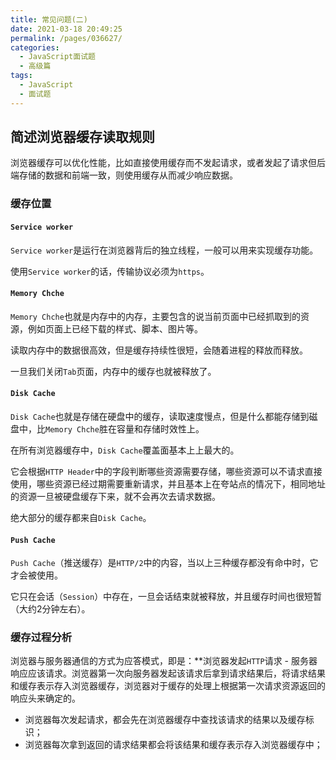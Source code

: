 ```yaml
---
title: 常见问题(二)
date: 2021-03-18 20:49:25
permalink: /pages/036627/
categories:
  - JavaScript面试题
  - 高级篇
tags:
  - JavaScript
  - 面试题
---
```


## 简述浏览器缓存读取规则

浏览器缓存可以优化性能，比如直接使用缓存而不发起请求，或者发起了请求但后端存储的数据和前端一致，则使用缓存从而减少响应数据。

### 缓存位置

#### `Service worker`

`Service worker`是运行在浏览器背后的独立线程，一般可以用来实现缓存功能。

使用`Service worker`的话，传输协议必须为`https`。

#### `Memory Chche`

`Memory Chche`也就是内存中的内存，主要包含的说当前页面中已经抓取到的资源，例如页面上已经下载的样式、脚本、图片等。

读取内存中的数据很高效，但是缓存持续性很短，会随着进程的释放而释放。

一旦我们关闭`Tab`页面，内存中的缓存也就被释放了。

#### `Disk Cache`

`Disk Cache`也就是存储在硬盘中的缓存，读取速度慢点，但是什么都能存储到磁盘中，比`Memory Chche`胜在容量和存储时效性上。

在所有浏览器缓存中，`Disk Cache`覆盖面基本上上最大的。

它会根据`HTTP Header`中的字段判断哪些资源需要存储，哪些资源可以不请求直接使用，哪些资源已经过期需要重新请求，并且基本上在夸站点的情况下，相同地址的资源一旦被硬盘缓存下来，就不会再次去请求数据。

绝大部分的缓存都来自`Disk Cache`。

#### `Push Cache`

`Push Cache`（推送缓存）是`HTTP/2`中的内容，当以上三种缓存都没有命中时，它才会被使用。

它只在会话（`Session`）中存在，一旦会话结束就被释放，并且缓存时间也很短暂（大约2分钟左右）。

### 缓存过程分析

浏览器与服务器通信的方式为应答模式，即是：**浏览器发起`HTTP`请求  - 服务器响应应该请求。浏览器第一次向服务器发起该请求后拿到请求结果后，将请求结果和缓存表示存入浏览器缓存，浏览器对于缓存的处理上根据第一次请求资源返回的响应头来确定的。

* 浏览器每次发起请求，都会先在浏览器缓存中查找该请求的结果以及缓存标识；
* 浏览器每次拿到返回的请求结果都会将该结果和缓存表示存入浏览器缓存中； 